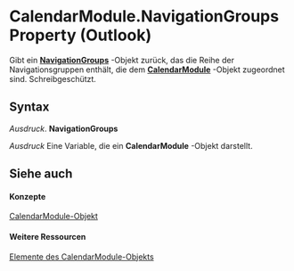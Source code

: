 
# CalendarModule.NavigationGroups Property (Outlook)

Gibt ein  **[NavigationGroups](07206203-36a9-7467-3a89-24fa2a7c2b1f.md)** -Objekt zurück, das die Reihe der Navigationsgruppen enthält, die dem **[CalendarModule](9203024d-9cef-75e0-600f-f3899e24761a.md)** -Objekt zugeordnet sind. Schreibgeschützt.


## Syntax

 _Ausdruck_. **NavigationGroups**

 _Ausdruck_ Eine Variable, die ein **CalendarModule** -Objekt darstellt.


## Siehe auch


#### Konzepte


[CalendarModule-Objekt](9203024d-9cef-75e0-600f-f3899e24761a.md)
#### Weitere Ressourcen


[Elemente des CalendarModule-Objekts](http://msdn.microsoft.com/library/82731a1f-3ebe-1cb0-9e8b-d370a0b8f954%28Office.15%29.aspx)